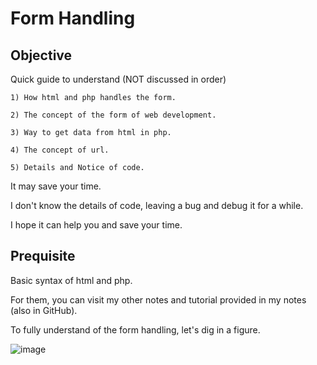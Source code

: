 # Form Handling
## Objective
Quick guide to understand (NOT discussed in order)
  
    1) How html and php handles the form.
    
    2) The concept of the form of web development.
    
    3) Way to get data from html in php.
    
    4) The concept of url.
    
    5) Details and Notice of code.
   
It may save your time. 
    
I don't know the details of code, leaving a bug and debug it for a while.

I hope it can help you and save your time.
  
## Prequisite
Basic syntax of html and php.

For them, you can visit my other notes and tutorial provided in my notes (also in GitHub).


To fully understand of the form handling, let's dig in a figure.

![image](https://user-images.githubusercontent.com/75050655/227727831-7e4ecfb3-16ef-458b-bb2d-956537376e71.png)


